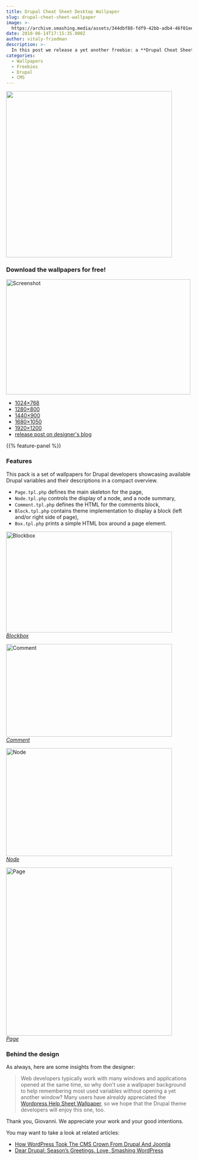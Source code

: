 ```yaml
---
title: Drupal Cheat Sheet Desktop Wallpaper
slug: drupal-cheat-sheet-wallpaper
image: >-
  https://archive.smashing.media/assets/344dbf88-fdf9-42bb-adb4-46f01eedd629/e173815a-397e-4223-b592-316b6b4aa600/drupal.jpg
date: 2010-06-14T17:15:35.000Z
author: vitaly-friedman
description: >-
  In this post we release a yet another freebie: a **Drupal Cheat Sheet Desktop Wallpaper**, a desktop wallpaper that features most popular variables of the open source content management system Drupal. The wallpaper was created by [Giovanni Scala](https://www.quicklycode.com) for Smashing Magazine and its readers.
categories:
  - Wallpapers
  - Freebies
  - Drupal
  - CMS
---
```


<a title="View the large version" href="https://archive.smashing.media/assets/344dbf88-fdf9-42bb-adb4-46f01eedd629/e319d737-0bc1-488f-8ae4-4688d96223bf/wallpaper1920x1200.png"><img loading="lazy" decoding="async" src="https://archive.smashing.media/assets/344dbf88-fdf9-42bb-adb4-46f01eedd629/74b1cb18-57e8-401d-bf6e-b698e2cf0e37/release.png" width="450" height="450" /><br>
</a>

### Download the wallpapers for free!

<a href="https://archive.smashing.media/assets/344dbf88-fdf9-42bb-adb4-46f01eedd629/e319d737-0bc1-488f-8ae4-4688d96223bf/wallpaper1920x1200.png"><img loading="lazy" decoding="async" src="https://archive.smashing.media/assets/344dbf88-fdf9-42bb-adb4-46f01eedd629/ef543630-ac1c-4333-8572-a1bdaaf94e91/preview.png" alt="Screenshot" width="500" height="312" /></a>

*   [1024×768](https://archive.smashing.media/assets/344dbf88-fdf9-42bb-adb4-46f01eedd629/7bd5ca9f-8bcd-47ff-8fb9-11dc9ecdb33d/wallpaper1024x768.png)
*   [1280×800](https://archive.smashing.media/assets/344dbf88-fdf9-42bb-adb4-46f01eedd629/d0572ae5-5ea8-47c4-841b-afce06917e1c/wallpaper1280x800.png)
*   [1440×900](https://archive.smashing.media/assets/344dbf88-fdf9-42bb-adb4-46f01eedd629/65e529d1-8ec9-4a67-97f3-c082cfd3d447/wallpaper1440x900.png)
*   [1680×1050](https://archive.smashing.media/assets/344dbf88-fdf9-42bb-adb4-46f01eedd629/9de2c60d-8436-4bb6-8c4c-3e4ebeeed364/wallpaper1680x1050.png)
*   [1920×1200](https://archive.smashing.media/assets/344dbf88-fdf9-42bb-adb4-46f01eedd629/e319d737-0bc1-488f-8ae4-4688d96223bf/wallpaper1920x1200.png)
*   [release post on designer's blog](https://www.quicklycode.com/wallpapers/drupal-theme-developers-wallpaper)

{{% feature-panel %}}

### Features

This pack is a set of wallpapers for Drupal developers showcasing available Drupal variables and their descriptions in a compact overview.

*   `Page.tpl.php` defines the main skeleton for the page,
*   `Node.tpl.php` controls the display of a node, and a node summary,
*   `Comment.tpl.php` defines the HTML for the comments block,
*   `Block.tpl.php` contains theme implementation to display a block (left and/or right side of page),
*   `Box.tpl.php` prints a simple HTML box around a page element.

<a title="Visit the demo" href="https://archive.smashing.media/assets/344dbf88-fdf9-42bb-adb4-46f01eedd629/e319d737-0bc1-488f-8ae4-4688d96223bf/wallpaper1920x1200.png"><img loading="lazy" decoding="async" src="https://archive.smashing.media/assets/344dbf88-fdf9-42bb-adb4-46f01eedd629/c176b262-384d-4bf1-91bd-d59efc4a6ca9/blockbox.png" alt="Blockbox" width="450" height="273" /></a><br>
<em><a href="https://www.quicklycode.com">Blockbox</a></em>

<a title="Visit the demo" href="https://archive.smashing.media/assets/344dbf88-fdf9-42bb-adb4-46f01eedd629/e319d737-0bc1-488f-8ae4-4688d96223bf/wallpaper1920x1200.png"><img loading="lazy" decoding="async" src="https://archive.smashing.media/assets/344dbf88-fdf9-42bb-adb4-46f01eedd629/316561e4-11be-4684-8d11-c9b76831294e/comment.png" alt="Comment" width="450" height="251" /></a><br>
<em><a href="https://www.quicklycode.com">Comment</a></em>

<a title="Visit the demo" href="https://archive.smashing.media/assets/344dbf88-fdf9-42bb-adb4-46f01eedd629/e319d737-0bc1-488f-8ae4-4688d96223bf/wallpaper1920x1200.png"><img loading="lazy" decoding="async" src="https://archive.smashing.media/assets/344dbf88-fdf9-42bb-adb4-46f01eedd629/56728505-1b43-4c7a-93eb-17916ea6cae2/node.png" alt="Node" width="450" height="292" /></a><br>
<em><a href="https://www.quicklycode.com">Node</a></em>

<a title="Visit the demo" href="https://archive.smashing.media/assets/344dbf88-fdf9-42bb-adb4-46f01eedd629/e319d737-0bc1-488f-8ae4-4688d96223bf/wallpaper1920x1200.png"><img loading="lazy" decoding="async" src="https://archive.smashing.media/assets/344dbf88-fdf9-42bb-adb4-46f01eedd629/ad54f1e8-4693-4249-98d4-9b258a55d956/page.png" alt="Page" width="450" height="455" /></a><br>
<em><a href="https://www.quicklycode.com">Page</a></em>

### Behind the design

As always, here are some insights from the designer:
<blockquote>Web developers typically work with many windows and applications opened at the same time, so why don't use a wallpaper background to help remembering most used variables without opening a yet another window? Many users have alrealdy appreciated the <a href="https://www.quicklycode.com/wallpapers/wordpress-help-sheet-wallpaper">Wordpress Help Sheet Wallpaper</a>, so we hope that the Drupal theme developers will enjoy this one, too.</blockquote>

Thank you, Giovanni. We appreciate your work and your good intentions.

You may want to take a look at related articles:

*   [How WordPress Took The CMS Crown From Drupal And Joomla](https://www.smashingmagazine.com/2011/11/wordpress-cms-crown-drupal-joomla/)
*   [Dear Drupal: Season’s Greetings. Love, Smashing WordPress](https://www.smashingmagazine.com/2011/12/dear-drupal-seasons-greetings-love-smashing-wordpress/)

